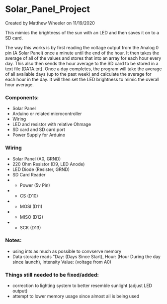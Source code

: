 # Solar_Panel_Project

Created by Matthew Wheeler on 11/19/2020

This mimics the brightness of the sun with an LED and then saves it on to a SD card.



The way this works is by first reading the voltage output from the Analog 0 pin (A Solar Panel) once a minute until the end of the hour. It then takes the average of all of the values and stores that into an array for each hour every day. This also then sends the hour average to the SD card to be stored in a text file (DATA.txt). Once a day completes, the program will take the average of all available days (up to the past week) and calculate the average for each hour in the day. It will then set the LED brightness to mimic the overall hour average.

### Components:
+ Solar Panel
+ Arduino or related microcontroller
+ Wiring
+ LED and resistor with relative Ohmage
+ SD card and SD card port
+ Power Supply for Arduino

### Wiring
+ Solar Panel (A0, GRND)
+ 220 Ohm Resistor (D9, LED Anode)
+ LED Diode (Resister, GRND)
+ SD Card Reader
+ + Power (5v Pin)
+ + CS (D10)
+ + MOSI (D11)
+ + MISO (D12)
+ + SCK (D13)



### Notes: 
+ using ints as much as possible to convserve memory
+ Data storade reads "Day: (Days Since Start), Hour: (Hour During the day since launch), Intensity Value: (voltage from A0)

### Things still needed to be fixed/added:
+ correction to lighting system to better resemble sunlight (adjust LED output)
+ attempt to lower memory usage since almost all is being used
